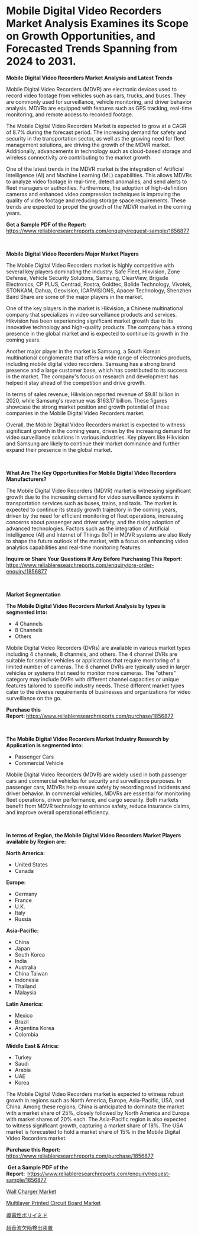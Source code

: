 <p><h1>Mobile Digital Video Recorders Market Analysis Examines its Scope on Growth Opportunities, and Forecasted Trends Spanning from 2024 to 2031.</h1></p><p><strong>Mobile Digital Video Recorders Market Analysis and Latest Trends</strong></p>
<p><p>Mobile Digital Video Recorders (MDVR) are electronic devices used to record video footage from vehicles such as cars, trucks, and buses. They are commonly used for surveillance, vehicle monitoring, and driver behavior analysis. MDVRs are equipped with features such as GPS tracking, real-time monitoring, and remote access to recorded footage.</p><p>The Mobile Digital Video Recorders Market is expected to grow at a CAGR of 8.7% during the forecast period. The increasing demand for safety and security in the transportation sector, as well as the growing need for fleet management solutions, are driving the growth of the MDVR market. Additionally, advancements in technology such as cloud-based storage and wireless connectivity are contributing to the market growth.</p><p>One of the latest trends in the MDVR market is the integration of Artificial Intelligence (AI) and Machine Learning (ML) capabilities. This allows MDVRs to analyze video footage in real-time, detect anomalies, and send alerts to fleet managers or authorities. Furthermore, the adoption of high-definition cameras and enhanced video compression techniques is improving the quality of video footage and reducing storage space requirements. These trends are expected to propel the growth of the MDVR market in the coming years.</p></p>
<p><strong>Get a Sample PDF of the Report:&nbsp;</strong> <a href="https://www.reliableresearchreports.com/enquiry/request-sample/1856877">https://www.reliableresearchreports.com/enquiry/request-sample/1856877</a></p>
<p>&nbsp;</p>
<p><strong>Mobile Digital Video Recorders Major Market Players</strong></p>
<p><p>The Mobile Digital Video Recorders market is highly competitive with several key players dominating the industry. Safe Fleet, Hikvision, Zone Defense, Vehicle Security Solutions, Samsung, ClearView, Brigade Electronics, CP PLUS, Centrad, Rostra, Goldtec, Bolide Technology, Vivotek, STONKAM, Dahua, Geovision, ICARVISIONS, Apacer Technology, Shenzhen Baird Share are some of the major players in the market.</p><p>One of the key players in the market is Hikvision, a Chinese multinational company that specializes in video surveillance products and services. Hikvision has been experiencing significant market growth due to its innovative technology and high-quality products. The company has a strong presence in the global market and is expected to continue its growth in the coming years.</p><p>Another major player in the market is Samsung, a South Korean multinational conglomerate that offers a wide range of electronics products, including mobile digital video recorders. Samsung has a strong brand presence and a large customer base, which has contributed to its success in the market. The company's focus on research and development has helped it stay ahead of the competition and drive growth.</p><p>In terms of sales revenue, Hikvision reported revenue of $9.81 billion in 2020, while Samsung's revenue was $163.17 billion. These figures showcase the strong market position and growth potential of these companies in the Mobile Digital Video Recorders market.</p><p>Overall, the Mobile Digital Video Recorders market is expected to witness significant growth in the coming years, driven by the increasing demand for video surveillance solutions in various industries. Key players like Hikvision and Samsung are likely to continue their market dominance and further expand their presence in the global market.</p></p>
<p>&nbsp;</p>
<p><strong>What Are The Key Opportunities For Mobile Digital Video Recorders Manufacturers?</strong></p>
<p><p>The Mobile Digital Video Recorders (MDVR) market is witnessing significant growth due to the increasing demand for video surveillance systems in transportation services such as buses, trains, and taxis. The market is expected to continue its steady growth trajectory in the coming years, driven by the need for efficient monitoring of fleet operations, increasing concerns about passenger and driver safety, and the rising adoption of advanced technologies. Factors such as the integration of Artificial Intelligence (AI) and Internet of Things (IoT) in MDVR systems are also likely to shape the future outlook of the market, with a focus on enhancing video analytics capabilities and real-time monitoring features.</p></p>
<p><strong>Inquire or Share Your Questions If Any Before Purchasing This Report:</strong> <a href="https://www.reliableresearchreports.com/enquiry/pre-order-enquiry/1856877">https://www.reliableresearchreports.com/enquiry/pre-order-enquiry/1856877</a></p>
<p>&nbsp;</p>
<p><strong>Market Segmentation</strong></p>
<p><strong>The Mobile Digital Video Recorders Market Analysis by types is segmented into:</strong></p>
<p><ul><li>4 Channels</li><li>8 Channels</li><li>Others</li></ul></p>
<p><p>Mobile Digital Video Recorders (DVRs) are available in various market types including 4 channels, 8 channels, and others. The 4 channel DVRs are suitable for smaller vehicles or applications that require monitoring of a limited number of cameras. The 8 channel DVRs are typically used in larger vehicles or systems that need to monitor more cameras. The "others" category may include DVRs with different channel capacities or unique features tailored to specific industry needs. These different market types cater to the diverse requirements of businesses and organizations for video surveillance on the go.</p></p>
<p><strong>Purchase this Report:&nbsp;</strong><a href="https://www.reliableresearchreports.com/purchase/1856877">https://www.reliableresearchreports.com/purchase/1856877</a></p>
<p>&nbsp;</p>
<p><strong>The Mobile Digital Video Recorders Market Industry Research by Application is segmented into:</strong></p>
<p><ul><li>Passenger Cars</li><li>Commercial Vehicle</li></ul></p>
<p><p>Mobile Digital Video Recorders (MDVR) are widely used in both passenger cars and commercial vehicles for security and surveillance purposes. In passenger cars, MDVRs help ensure safety by recording road incidents and driver behavior. In commercial vehicles, MDVRs are essential for monitoring fleet operations, driver performance, and cargo security. Both markets benefit from MDVR technology to enhance safety, reduce insurance claims, and improve overall operational efficiency.</p></p>
<p>&nbsp;</p>
<p><strong>In terms of Region, the Mobile Digital Video Recorders Market Players available by Region are:</strong></p>
<p>
    <p> <strong> North America: </strong>
        <ul>
            <li>United States</li>
            <li>Canada</li>
        </ul>
        </p> 
    <p> <strong> Europe: </strong>
        <ul>
            <li>Germany</li>
            <li>France</li>
            <li>U.K.</li>
            <li>Italy</li>
            <li>Russia</li>
        </ul>
        </p> 
    <p> <strong> Asia-Pacific: </strong>
        <ul>
            <li>China</li>
            <li>Japan</li>
            <li>South Korea</li>
            <li>India</li>
            <li>Australia</li>
            <li>China Taiwan</li>
            <li>Indonesia</li>
            <li>Thailand</li>
            <li>Malaysia</li>
        </ul>
        </p> 
    <p> <strong> Latin America: </strong>
        <ul>
            <li>Mexico</li>
            <li>Brazil</li>
            <li>Argentina Korea</li>
            <li>Colombia</li>
        </ul>
        </p> 
    <p> <strong> Middle East & Africa: </strong>
        <ul>
            <li>Turkey</li>
            <li>Saudi</li>
            <li>Arabia</li>
            <li>UAE</li>
            <li>Korea</li>
        </ul>
    </p>
    </p>
<p><p>The Mobile Digital Video Recorders market is expected to witness robust growth in regions such as North America, Europe, Asia-Pacific, USA, and China. Among these regions, China is anticipated to dominate the market with a market share of 25%, closely followed by North America and Europe with market shares of 20% each. The Asia-Pacific region is also expected to witness significant growth, capturing a market share of 18%. The USA market is forecasted to hold a market share of 15% in the Mobile Digital Video Recorders market.</p></p>
<p><strong>Purchase this Report: </strong><a href="https://www.reliableresearchreports.com/purchase/1856877">https://www.reliableresearchreports.com/purchase/1856877</a></p>
<p>&nbsp;<strong>Get a Sample PDF of the Report:&nbsp;&nbsp;</strong><a href="https://www.reliableresearchreports.com/enquiry/request-sample/1856877">https://www.reliableresearchreports.com/enquiry/request-sample/1856877</a></p>
<p><strong></strong></p>
<p><p><a href="https://github.com/mahnoor2003/Market-Research-Report-List-3/blob/main/wall-charger-market.md">Wall Charger Market</a></p><p><a href="https://github.com/juancolorado15/Market-Research-Report-List-2/blob/main/multilayer-printed-circuit-board-market.md">Multilayer Printed Circuit Board Market</a></p><p><a href="https://github.com/marbadji/Market-Research-Report-List-1/blob/main/383604610408.md">導電性ポリイミド</a></p><p><a href="https://github.com/KaydenJohns1964/Market-Research-Report-List-1/blob/main/238561310409.md">超音波欠陥検出装置</a></p></p>